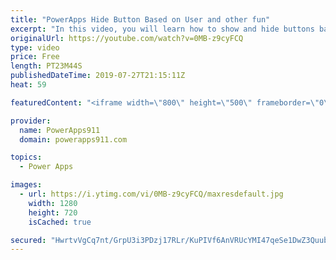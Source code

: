 ```yaml
---
title: "PowerApps Hide Button Based on User and other fun"
excerpt: "In this video, you will learn how to show and hide buttons based on the logged on user and other techniques to make your App more adaptive to the situation. We use LookUp, IsBlank, Not, User, Office 365 Groups, and more to pull this off.  For PowerApps training check out https://www.PowerApps911.com/training"
originalUrl: https://youtube.com/watch?v=0MB-z9cyFCQ
type: video
price: Free
length: PT23M44S
publishedDateTime: 2019-07-27T21:15:11Z
heat: 59

featuredContent: "<iframe width=\"800\" height=\"500\" frameborder=\"0\" src=\"https://www.youtube.com/embed/0MB-z9cyFCQ\" allow=\"accelerometer; autoplay; encrypted-media; gyroscope; picture-in-picture\" allowfullscreen></iframe>"

provider:
  name: PowerApps911
  domain: powerapps911.com

topics:
  - Power Apps

images:
  - url: https://i.ytimg.com/vi/0MB-z9cyFCQ/maxresdefault.jpg
    width: 1280
    height: 720
    isCached: true

secured: "HwrtvVgCq7nt/GrpU3i3PDzj17RLr/KuPIVf6AnVRUcYMI47qeSe1DwZ3QuubRESeL/VLoIKziNncavqJGdROfEs/PFgQWfWgfyY8XdBYlV3ebJp4WH+Rl5Y0ABNiuNQkA9WTZglzMoLG7l0HlhAi17dmLgqo4sKwwJY2NS4aSAap2hkX2cmTM6iE+CKSnnejR08whnYCKtEhJmz9M63VRdR+5a7Vb2Q1bbY6qIZMSxUTdIs7pNUjMIO4cs55woaqDCUOsbsy/BtLsdUCMITdwKQ+Qz6AJn5g6SIh81iPdIMYq2GxwWVPpIMavoJLLgtvmFeoFri2hq5crShk9qvgJHd39Jh9LrX7rsJ0LCWRBvuxDZHqoSK6SeunBoNyQRMHMRTK7gONJxs6ClFhqhnOl3Yg2UNzAQ4W5/b2LbhfOg=;fPNKOZUKViUVrc0cYzKEqg=="
---
```


